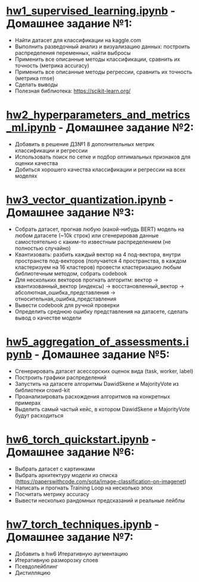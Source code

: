 # [hw1_supervised_learning.ipynb](https://github.com/igor531205/applied_machine_learning_tasks/blob/main/hw1_supervised_learning.ipynb) - Домашнее задание №1:
* Найти датасет для классификации на kaggle.com
* Выполнить разведочный анализ и визуализацию данных: построить распределения переменных, найти выбросы
* Применить все описанные методы классификации, сравнить их точность (метрика accuracy)
* Применить все описанные методы регрессии, сравнить их точность (метрика rmse)
* Сделать выводы
* Полезная библиотека: https://scikit-learn.org/

# [hw2_hyperparameters_and_metrics_ml.ipynb](https://github.com/igor531205/applied_machine_learning_tasks/blob/main/hw2_hyperparameters_and_metrics_ml.ipynb) - Домашнее задание №2:
* Добавить в решение ДЗ№1 8 дополнительных метрик классификации и регрессии
* Использовать поиск по сетке и подбор оптимальных признаков для оценки качества
* Добиться хорошего качества классификации и регрессии на всех моделях

# [hw3_vector_quantization.ipynb](https://github.com/igor531205/applied_machine_learning_tasks/blob/main/hw3_vector_quantization.ipynb) - Домашнее задание №3:
* Собрать датасет, прогнав любую (какой-нибудь BERT) модель на любом датасете (~10k строк) или сгенерировав данные самостоятельно с каким-то известным распределением (не полностью случайно)
* Квантизовать: разбить каждый вектор на 4 под-вектора, внутри пространств под-векторов (получается 4 пространства, в каждом кластеризуем на 16 кластеров) провести кластеризацию любым библиотечным методом, собрать codebook
* Для нескольких векторов прогнать алгоритм: вектор -> квантизованный_вектор (индексы) -> восстановленный_вектор -> абсолютная_ошибка_представления -> относительная_ошибка_представления
* Вывести codebook для ручной проверки
* Определить среднюю ошибку представления на датасете, сделать вывод о качестве модели

# [hw5_aggregation_of_assessments.ipynb](https://github.com/igor531205/applied_machine_learning_tasks/blob/main/hw5_aggregation_of_assessments.ipynb) - Домашнее задание №5:
* Сгенерировать датасет асессорских оценок вида (task, worker, label)
* Построить графики распределений
* Запустить на датасете алгоритмы DawidSkene и MajorityVote из библиотеки crowd-kit
* Проанализировать расхождения алгоритмов на конкретных примерах
* Выделить самый частый кейс, в котором DawidSkene и MajorityVote будут расходиться

# [hw6_torch_quickstart.ipynb](https://github.com/igor531205/applied_machine_learning_tasks/blob/main/hw6_torch_quickstart.ipynb) - Домашнее задание №6:
* Выбрать датасет с картинками
* Выбрать архитектуру модели из списка (https://paperswithcode.com/sota/image-classification-on-imagenet)
* Написать и прогнать Training Loop на несколько эпох
* Посчитать метрику accuracy 
* Вывести несколько рандомных предсказаний и реальные лейблы

# [hw7_torch_techniques.ipynb](https://github.com/igor531205/applied_machine_learning_tasks/blob/main/hw7_torch_techniques.ipynb) - Домашнее задание №7:
* Добавить в hw6 Итеративную аугментацию
* Итеративную разморозку слоев
* Псевдолейблинг
* Дистилляцию
